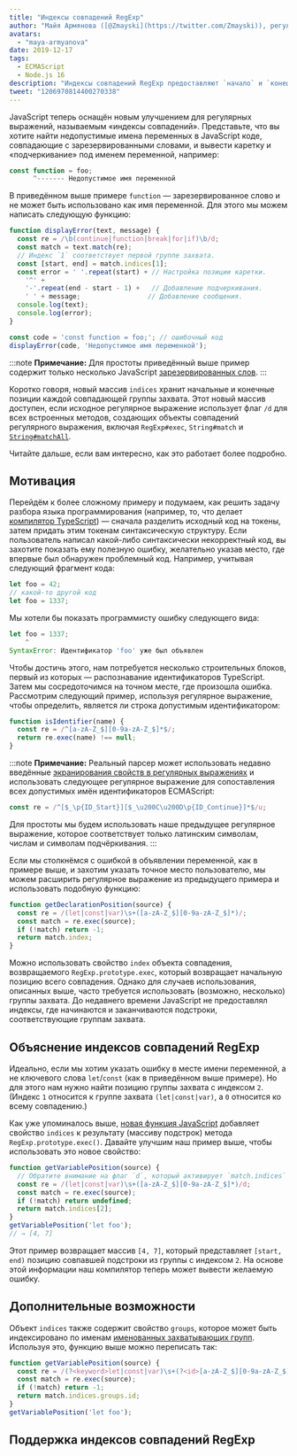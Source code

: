 ```yaml
---
title: "Индексы совпадений RegExp"
author: "Майя Армянова ([@Zmayski](https://twitter.com/Zmayski)), регулярно выражая новые возможности"
avatars: 
  - "maya-armyanova"
date: 2019-12-17
tags: 
  - ECMAScript
  - Node.js 16
description: "Индексы совпадений RegExp предоставляют `начало` и `конец` диапазонов каждой группы захвата."
tweet: "1206970814400270338"
---
```

JavaScript теперь оснащён новым улучшением для регулярных выражений, называемым «индексы совпадений». Представьте, что вы хотите найти недопустимые имена переменных в JavaScript коде, совпадающие с зарезервированными словами, и вывести каретку и «подчеркивание» под именем переменной, например:

<!--truncate-->
```js
const function = foo;
      ^------- Недопустимое имя переменной
```

В приведённом выше примере `function` — зарезервированное слово и не может быть использовано как имя переменной. Для этого мы можем написать следующую функцию:

```js
function displayError(text, message) {
  const re = /\b(continue|function|break|for|if)\b/d;
  const match = text.match(re);
  // Индекс `1` соответствует первой группе захвата.
  const [start, end] = match.indices[1];
  const error = ' '.repeat(start) + // Настройка позиции каретки.
    '^' +
    '-'.repeat(end - start - 1) +   // Добавление подчеркивания.
    ' ' + message;                 // Добавление сообщения.
  console.log(text);
  console.log(error);
}

const code = 'const function = foo;'; // ошибочный код
displayError(code, 'Недопустимое имя переменной');
```

:::note
**Примечание:** Для простоты приведённый выше пример содержит только несколько JavaScript [зарезервированных слов](https://mathiasbynens.be/notes/reserved-keywords).
:::

Коротко говоря, новый массив `indices` хранит начальные и конечные позиции каждой совпадающей группы захвата. Этот новый массив доступен, если исходное регулярное выражение использует флаг `/d` для всех встроенных методов, создающих объекты совпадений регулярного выражения, включая `RegExp#exec`, `String#match` и [`String#matchAll`](https://v8.dev/features/string-matchall).

Читайте дальше, если вам интересно, как это работает более подробно.

## Мотивация

Перейдём к более сложному примеру и подумаем, как решить задачу разбора языка программирования (например, то, что делает [компилятор TypeScript](https://github.com/microsoft/TypeScript/tree/master/src/compiler)) — сначала разделить исходный код на токены, затем придать этим токенам синтаксическую структуру. Если пользователь написал какой-либо синтаксически некорректный код, вы захотите показать ему полезную ошибку, желательно указав место, где впервые был обнаружен проблемный код. Например, учитывая следующий фрагмент кода:

```js
let foo = 42;
// какой-то другой код
let foo = 1337;
```

Мы хотели бы показать программисту ошибку следующего вида:

```js
let foo = 1337;
    ^
SyntaxError: Идентификатор 'foo' уже был объявлен
```

Чтобы достичь этого, нам потребуется несколько строительных блоков, первый из которых — распознавание идентификаторов TypeScript. Затем мы сосредоточимся на точном месте, где произошла ошибка. Рассмотрим следующий пример, используя регулярное выражение, чтобы определить, является ли строка допустимым идентификатором:

```js
function isIdentifier(name) {
  const re = /^[a-zA-Z_$][0-9a-zA-Z_$]*$/;
  return re.exec(name) !== null;
}
```

:::note
**Примечание:** Реальный парсер может использовать недавно введённые [экранирования свойств в регулярных выражениях](https://github.com/tc39/proposal-regexp-unicode-property-escapes#other-examples) и использовать следующее регулярное выражение для сопоставления всех допустимых имён идентификаторов ECMAScript:

```js
const re = /^[$_\p{ID_Start}][$_\u200C\u200D\p{ID_Continue}]*$/u;
```

Для простоты мы будем использовать наше предыдущее регулярное выражение, которое соответствует только латинским символам, числам и символам подчёркивания.
:::

Если мы столкнёмся с ошибкой в объявлении переменной, как в примере выше, и захотим указать точное место пользователю, мы можем расширить регулярное выражение из предыдущего примера и использовать подобную функцию:

```js
function getDeclarationPosition(source) {
  const re = /(let|const|var)\s+([a-zA-Z_$][0-9a-zA-Z_$]*)/;
  const match = re.exec(source);
  if (!match) return -1;
  return match.index;
}
```

Можно использовать свойство `index` объекта совпадения, возвращаемого `RegExp.prototype.exec`, который возвращает начальную позицию всего совпадения. Однако для случаев использования, описанных выше, часто требуется использовать (возможно, несколько) группы захвата. До недавнего времени JavaScript не предоставлял индексы, где начинаются и заканчиваются подстроки, соответствующие группам захвата.

## Объяснение индексов совпадений RegExp

Идеально, если мы хотим указать ошибку в месте имени переменной, а не ключевого слова `let`/`const` (как в приведённом выше примере). Но для этого нам нужно найти позицию группы захвата с индексом `2`. (Индекс `1` относится к группе захвата `(let|const|var)`, а `0` относится ко всему совпадению.)

Как уже упоминалось выше, [новая функция JavaScript](https://github.com/tc39/proposal-regexp-match-indices) добавляет свойство `indices` к результату (массиву подстрок) метода `RegExp.prototype.exec()`. Давайте улучшим наш пример выше, чтобы использовать это новое свойство:

```js
function getVariablePosition(source) {
  // Обратите внимание на флаг `d`, который активирует `match.indices`
  const re = /(let|const|var)\s+([a-zA-Z_$][0-9a-zA-Z_$]*)/d;
  const match = re.exec(source);
  if (!match) return undefined;
  return match.indices[2];
}
getVariablePosition('let foo');
// → [4, 7]
```

Этот пример возвращает массив `[4, 7]`, который представляет `[start, end)` позицию совпавшей подстроки из группы с индексом `2`. На основе этой информации наш компилятор теперь может вывести желаемую ошибку.

## Дополнительные возможности

Объект `indices` также содержит свойство `groups`, которое может быть индексировано по именам [именованных захватывающих групп](https://mathiasbynens.be/notes/es-regexp-proposals#named-capture-groups). Используя это, функцию выше можно переписать так:

```js
function getVariablePosition(source) {
  const re = /(?<keyword>let|const|var)\s+(?<id>[a-zA-Z_$][0-9a-zA-Z_$]*)/d;
  const match = re.exec(source);
  if (!match) return -1;
  return match.indices.groups.id;
}
getVariablePosition('let foo');
```

## Поддержка индексов совпадений RegExp

<feature-support chrome="90 https://bugs.chromium.org/p/v8/issues/detail?id=9548"
                 firefox="no https://bugzilla.mozilla.org/show_bug.cgi?id=1519483"
                 safari="no https://bugs.webkit.org/show_bug.cgi?id=202475"
                 nodejs="16"
                 babel="no"></feature-support>
